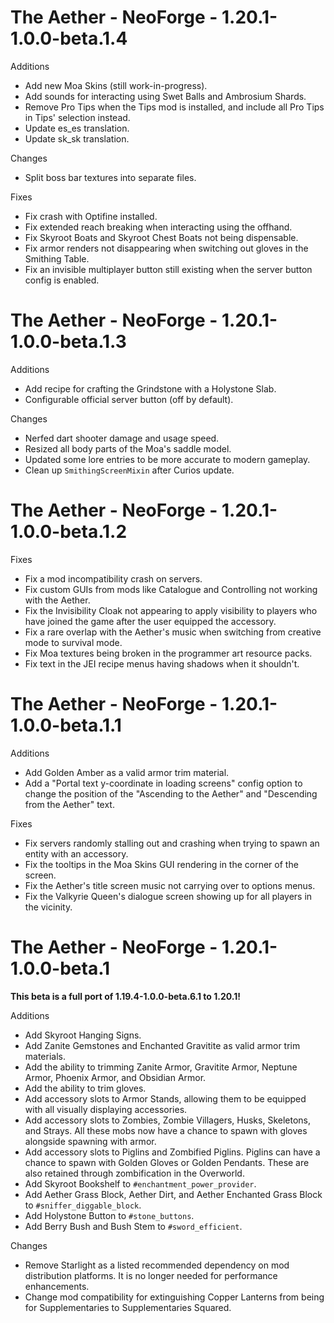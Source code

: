 # The Aether - NeoForge - 1.20.1-1.0.0-beta.1.4

Additions

- Add new Moa Skins (still work-in-progress).
- Add sounds for interacting using Swet Balls and Ambrosium Shards.
- Remove Pro Tips when the Tips mod is installed, and include all Pro Tips in Tips' selection instead.
- Update es_es translation.
- Update sk_sk translation.

Changes

- Split boss bar textures into separate files.

Fixes

- Fix crash with Optifine installed.
- Fix extended reach breaking when interacting using the offhand.
- Fix Skyroot Boats and Skyroot Chest Boats not being dispensable. 
- Fix armor renders not disappearing when switching out gloves in the Smithing Table.
- Fix an invisible multiplayer button still existing when the server button config is enabled.

# The Aether - NeoForge - 1.20.1-1.0.0-beta.1.3

Additions

- Add recipe for crafting the Grindstone with a Holystone Slab.
- Configurable official server button (off by default).

Changes

- Nerfed dart shooter damage and usage speed.
- Resized all body parts of the Moa's saddle model.
- Updated some lore entries to be more accurate to modern gameplay.
- Clean up `SmithingScreenMixin` after Curios update.

# The Aether - NeoForge - 1.20.1-1.0.0-beta.1.2

Fixes

- Fix a mod incompatibility crash on servers.
- Fix custom GUIs from mods like Catalogue and Controlling not working with the Aether.
- Fix the Invisibility Cloak not appearing to apply visibility to players who have joined the game after the user equipped the accessory.
- Fix a rare overlap with the Aether's music when switching from creative mode to survival mode.
- Fix Moa textures being broken in the programmer art resource packs.
- Fix text in the JEI recipe menus having shadows when it shouldn't.

# The Aether - NeoForge - 1.20.1-1.0.0-beta.1.1

Additions

- Add Golden Amber as a valid armor trim material.
- Add a "Portal text y-coordinate in loading screens" config option to change the position of the "Ascending to the Aether" and "Descending from the Aether" text.

Fixes

- Fix servers randomly stalling out and crashing when trying to spawn an entity with an accessory.
- Fix the tooltips in the Moa Skins GUI rendering in the corner of the screen.
- Fix the Aether's title screen music not carrying over to options menus.
- Fix the Valkyrie Queen's dialogue screen showing up for all players in the vicinity.

# The Aether - NeoForge - 1.20.1-1.0.0-beta.1

**This beta is a full port of 1.19.4-1.0.0-beta.6.1 to 1.20.1!**

Additions

- Add Skyroot Hanging Signs.
- Add Zanite Gemstones and Enchanted Gravitite as valid armor trim materials.
- Add the ability to trimming Zanite Armor, Gravitite Armor, Neptune Armor, Phoenix Armor, and Obsidian Armor.
- Add the ability to trim gloves.
- Add accessory slots to Armor Stands, allowing them to be equipped with all visually displaying accessories.
- Add accessory slots to Zombies, Zombie Villagers, Husks, Skeletons, and Strays. All these mobs now have a chance to spawn with gloves alongside spawning with armor.
- Add accessory slots to Piglins and Zombified Piglins. Piglins can have a chance to spawn with Golden Gloves or Golden Pendants. These are also retained through zombification in the Overworld.
- Add Skyroot Bookshelf to `#enchantment_power_provider`.
- Add Aether Grass Block, Aether Dirt, and Aether Enchanted Grass Block to `#sniffer_diggable_block`.
- Add Holystone Button to `#stone_buttons`.
- Add Berry Bush and Bush Stem to `#sword_efficient`.

Changes

- Remove Starlight as a listed recommended dependency on mod distribution platforms. It is no longer needed for performance enhancements.
- Change mod compatibility for extinguishing Copper Lanterns from being for Supplementaries to Supplementaries Squared.
